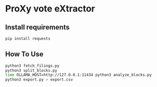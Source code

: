 # ProXy vote eXtractor

## Install requirements

```sh
pip install requests
```

## How To Use

```sh
python3 fetch_filings.py
python3 split_blocks.py
time OLLAMA_HOST=http://127.0.0.1:11434 python3 analyze_blocks.py
python3 export.py > export.csv
```
